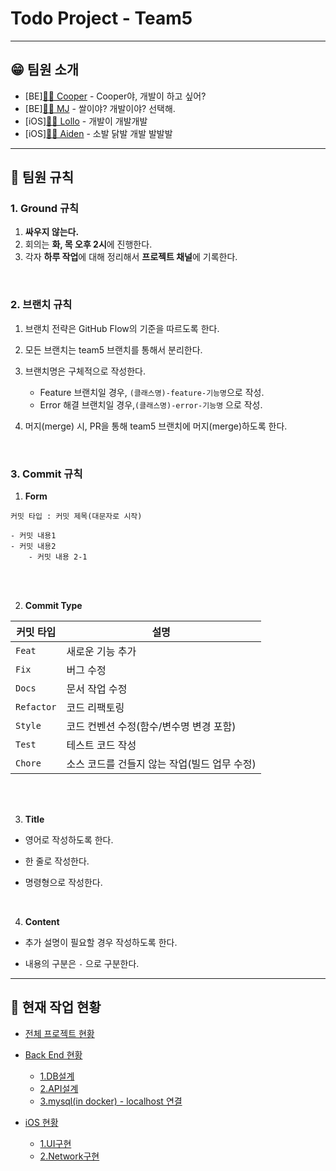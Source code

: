 # Todo Project - Team5

---

## 😁 팀원 소개

- [BE][🧑‍💻  Cooper](https://github.com/pbg0205/) - Cooper야, 개발이 하고 싶어?
- [BE][🧑‍💻  MJ](https://github.com/MJbae) - 쌀이야? 개발이야? 선택해.
- [iOS][👩‍💻  Lollo](https://github.com/eeeesong) - 개발이 개발개발
- [iOS][🧑‍💻  Aiden](https://github.com/Sonjh1306) - 소발 닭발 개발 발발발



---

## 🤙 팀원 규칙

### 1. Ground 규칙

1. **싸우지 않는다.**
2. 회의는 **화, 목 오후 2시**에 진행한다.
3. 각자 **하루 작업**에 대해 정리해서 **프로젝트 채널**에 기록한다.

<br>

### 2. 브랜치 규칙

1. 브랜치 전략은 GitHub Flow의 기준을 따르도록 한다.

2. 모든 브랜치는 team5 브랜치를 통해서 분리한다.

3. 브랜치명은 구체적으로 작성한다.

   - Feature 브랜치일 경우, `(클래스명)-feature-기능명`으로 작성.
   - Error 해결 브랜치일 경우,`(클래스명)-error-기능명` 으로 작성.

4. 머지(merge) 시, PR을 통해 team5 브랜치에 머지(merge)하도록 한다.

<br>

### 3. Commit 규칙

1. **Form**

```
커밋 타입 : 커밋 제목(대문자로 시작)

- 커밋 내용1
- 커밋 내용2
	- 커밋 내용 2-1

```

<br><br>

2. **Commit Type**

| 커밋 타입      | 설명                                         |
| -------------- | -------------------------------------------- |
| ```Feat```     | 새로운 기능 추가                             |
| ```Fix```      | 버그 수정                                    |
| ```Docs```     | 문서 작업 수정                               |
| ```Refactor``` | 코드 리팩토링                                |
| ```Style```    | 코드 컨벤션 수정(함수/변수명 변경 포함)      |
| ```Test```     | 테스트 코드 작성                             |
| ```Chore```    | 소스 코드를 건들지 않는 작업(빌드 업무 수정) |

 <br><br>

3. **Title**

- 영어로 작성하도록 한다.

- 한 줄로 작성한다.

- 명령형으로 작성한다.

<br>

4. **Content**

- 추가 설명이 필요할 경우 작성하도록 한다.

- 내용의 구분은 ```-``` 으로 구분한다.

---

## 🚂 현재 작업 현황

- [전체 프로젝트 현황](https://github.com/MJbae/todo-list/issues)

- [Back End 현황](https://github.com/MJbae/todo-list/projects/1)
  - [1.DB설계](https://github.com/MJbae/todo-list/wiki/DB-%EC%84%A4%EA%B3%84)
  - [2.API설계](https://github.com/MJbae/todo-list/wiki/API-%EC%84%A4%EA%B3%84)
  - [3.mysql(in docker) - localhost 연결](https://github.com/MJbae/todo-list/tree/Backend/feature-DB-connect)

- [iOS 현황](https://github.com/MJbae/todo-list/projects/2)
  - [1.UI구현](https://github.com/MJbae/todo-list/wiki/%5BiOS%5D-UI-구현)
  - [2.Network구현](https://github.com/MJbae/todo-list/wiki/%5BiOS%5D-Network-구현)

